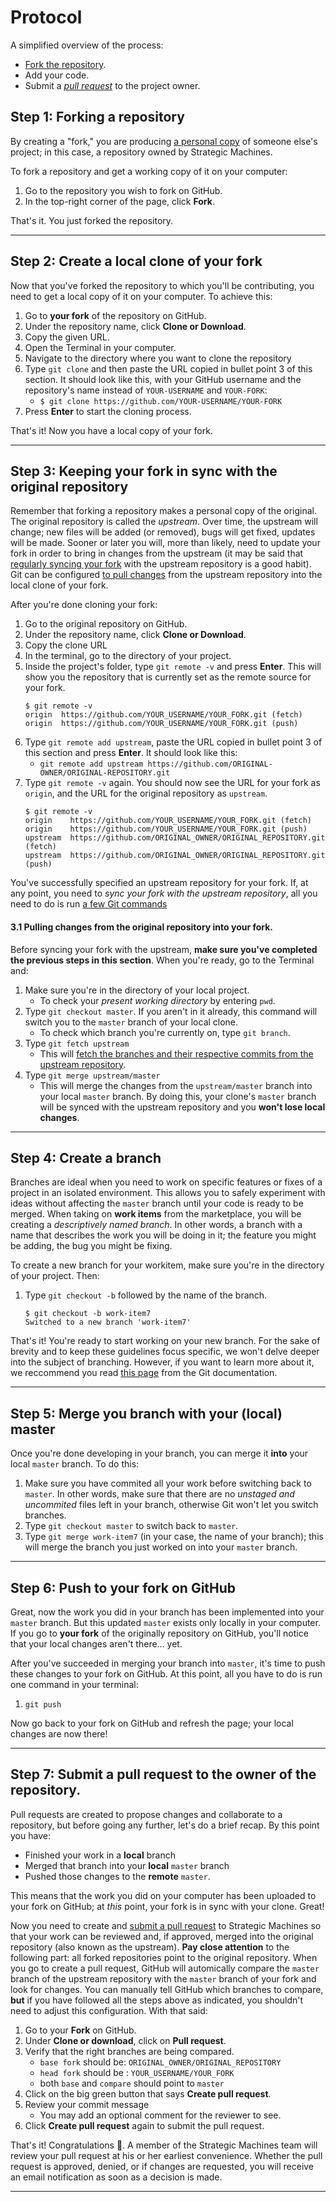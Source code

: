 # Protocol


A simplified overview of the process:
- [Fork the repository](https://help.github.com/articles/fork-a-repo/).
- Add your code.
- Submit a [_pull request_](https://help.github.com/articles/creating-a-pull-request/) to the project owner.

## Step 1: Forking a repository

By creating a "fork," you are producing [a personal copy](https://guides.github.com/activities/forking/) of someone else's project; in this case, a repository owned by Strategic Machines.

To fork a repository and get a working copy of it on your computer:
1. Go to the repository you wish to fork on GitHub.
1. In the top-right corner of the page, click __Fork__.

That's it. You just forked the repository.

---

## Step 2: Create a local clone of your fork

Now that you've forked the repository to which you'll be contributing, you need to get a local copy of it on your computer. To achieve this: 

1. Go to __your fork__ of the repository on GitHub.
1. Under the repository name, click __Clone or Download__.
1. Copy the given URL.
1. Open the Terminal in your computer.
1. Navigate to the directory where you want to clone the repository
1. Type `git clone` and then paste the URL copied in bullet point 3 of this section. It should look like this, with your GitHub username and the repository's name instead of `YOUR-USERNAME` and `YOUR-FORK`: 
    -  `$ git clone https://github.com/YOUR-USERNAME/YOUR-FORK`
1. Press __Enter__ to start the cloning process.

That's it! Now you have a local copy of your fork.

---

## Step 3: Keeping your fork in sync with the original repository

Remember that forking a repository makes a personal copy of the original. The original repository is called the _upstream_. Over time, the upstream will change; new files will be added (or removed), bugs will get fixed, updates will be made. Sooner or later you will, more than likely, need to update your fork in order to bring in changes from the upstream (it may be said that [regularly syncing your fork](https://help.github.com/articles/fork-a-repo/#keep-your-fork-synced) with the upstream repository is a good habit). Git can be configured [to pull changes](https://help.github.com/articles/fork-a-repo/#step-3-configure-git-to-sync-your-fork-with-the-original-spoon-knife-repository) from the upstream repository into the local clone of your fork.

After you're done cloning your fork:

1. Go to the original repository on GitHub.
1. Under the repository name, click __Clone or Download__.
1. Copy the clone URL
1. In the terminal, go to the directory of your project.
1. Inside the project's folder, type `git remote -v` and press __Enter__. This will show you the repository that is currently set as the remote source for your fork.
    ```
    $ git remote -v
    origin  https://github.com/YOUR_USERNAME/YOUR_FORK.git (fetch)
    origin  https://github.com/YOUR_USERNAME/YOUR_FORK.git (push)
    ```
1. Type `git remote add upstream`, paste the URL copied in bullet point 3 of this section and press __Enter__. It should look like this:
    - `git remote add upstream https://github.com/ORIGINAL-OWNER/ORIGINAL-REPOSITORY.git`
1. Type `git remote -v` again. You should now see the URL for your fork as `origin`, and the URL for the original repository as `upstream`.
    ```
    $ git remote -v
    origin    https://github.com/YOUR_USERNAME/YOUR_FORK.git (fetch)
    origin    https://github.com/YOUR_USERNAME/YOUR_FORK.git (push)
    upstream  https://github.com/ORIGINAL_OWNER/ORIGINAL_REPOSITORY.git (fetch)
    upstream  https://github.com/ORIGINAL_OWNER/ORIGINAL_REPOSITORY.git (push)
    ```
You've successfully specified an upstream repository for your fork. If, at any point, you need to _sync your fork with the upstream repository_, all you need to do is run [a few Git commands](https://help.github.com/articles/syncing-a-fork/)

#### 3.1 Pulling changes from the original repository into your fork.

Before syncing your fork with the upstream, __make sure you've completed the previous steps in this section__. When you're ready, go to the Terminal and:

1. Make sure you're in the directory of your local project.
    - To check your _present working directory_ by entering `pwd`.
1. Type `git checkout master`. If you aren't in it already, this command will switch you to the `master` branch of your local clone.
    - To check which branch you're currently on, type `git branch`.
1. Type `git fetch upstream`
    - This will [fetch the branches and their respective commits from the upstream repository](https://help.github.com/articles/syncing-a-fork/). 
1. Type `git merge upstream/master`
    - This will merge the changes from the `upstream/master` branch into your local `master` branch. By doing this, your clone's `master` branch will be synced with the upstream repository and you __won't lose local changes__.

---

## Step 4: Create a branch

Branches are ideal when you need to work on specific features or fixes of a project in an isolated environment. This allows you to safely experiment with ideas without affecting the `master` branch until your code is ready to be merged. When taking on __work items__ from the marketplace, you will be creating a _descriptively named branch_. In other words, a branch with a name that describes the work you will be doing in it; the feature you might be adding, the bug you might be fixing. 

To create a new branch for your workitem, make sure you're in the directory of your project. Then: 

1. Type `git checkout -b` followed by the name of the branch.
    ```
    $ git checkout -b work-item7
    Switched to a new branch 'work-item7'
    ```
That's it! You're ready to start working on your new branch. For the sake of brevity and to keep these guidelines focus specific, we won't delve deeper into the subject of branching. However, if you want to learn more about it, we reccommend you read [this page](https://git-scm.com/book/en/v2/Git-Branching-Basic-Branching-and-Merging) from the Git documentation.

---

## Step 5: Merge you branch with your (local) master

Once you're done developing in your branch, you can merge it __into__ your local `master` branch. To do this:

1. Make sure you have commited all your work before switching back to `master`. In
  other words, make sure that there are no _unstaged and uncommited_ files left in your branch, otherwise Git won't let you switch branches.
1. Type `git checkout master` to switch back to `master`.
1. Type `git merge work-item7` (in your case, the name of your branch); this will merge the branch you just worked on into your `master` branch.

---

## Step 6: Push to your fork on GitHub

Great, now the work you did in your branch has been implemented into your `master` branch. But this updated `master` exists only locally in your computer. If you go to __your fork__ of the originally repository on GitHub, you'll notice that your local changes aren't there... yet.

After you've succeeded in merging your branch into `master`, it's time to push these changes to your fork on GitHub. At this point, all you have to do is run one command in your terminal:

1. `git push`

Now go back to your fork on GitHub and refresh the page; your local changes are now there!

---

## Step 7: Submit a pull request to the owner of the repository.

Pull requests are created to propose changes and collaborate to a repository, but before going any further, let's do a brief recap. By this point you have: 

- Finished your work in a __local__ branch
- Merged that branch into your __local__ `master` branch
- Pushed those changes to the __remote__ `master`.

This means that the work you did on your computer has been uploaded to your fork on GitHub; at _this_ point, your fork is in sync with your clone. Great!

Now you need to create and [submit a pull request](https://help.github.com/articles/creating-a-pull-request/) to Strategic Machines so that your work can be reviewed and, if approved, merged into the original repository (also known as the upstream). __Pay close attention__ to the following part: all forked repositories point to the original repository. When you go to create a pull request, GitHub will automically compare the `master` branch of the upstream repository with the `master` branch of your fork and look for changes. You can manually tell GitHub which branches to compare, __but__ if you have followed all the steps above as indicated, you shouldn't need to adjust this configuration. With that said:  

1. Go to your __Fork__ on GitHub.
1. Under __Clone or download__, click on __Pull request__.
1. Verify that the right branches are being compared.
    - `base fork` should be: `ORIGINAL_OWNER/ORIGINAL_REPOSITORY`
    - `head fork` should be : `YOUR_USERNAME/YOUR_FORK`
    - both `base` and `compare` should point to `master`
1. Click on the big green button that says __Create pull request__.
1. Review your commit message
    - You may add an optional comment for the reviewer to see.
1.  Click __Create pull request__ again to submit the pull request.

That's it! Congratulations :clap:. A member of the Strategic Machines team will review your pull request at his or her earliest convenience. Whether the pull request is approved, denied, or if changes are requested, you will receive an email notification as soon as a decision is made.

---